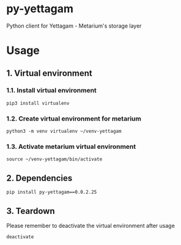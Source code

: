 # py-yettagam

Python client for Yettagam - Metarium's storage layer

# Usage

## 1. Virtual environment

### 1.1. Install virtual environment

```
pip3 install virtualenv
```

### 1.2. Create virtual environment for metarium

```
python3 -m venv virtualenv ~/venv-yettagam
```

### 1.3. Activate metarium virtual environment

```
source ~/venv-yettagam/bin/activate
```

## 2. Dependencies

```
pip install py-yettagam==0.0.2.25
```

## 3. Teardown

Please remember to deactivate the virtual environment after usage

```
deactivate
```
